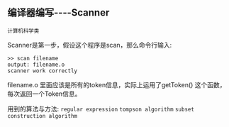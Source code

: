 ## 编译器编写----Scanner

`计算机科学类`

Scanner是第一步，假设这个程序是scan，那么命令行输入:

```
>> scan filename
output: filename.o
scanner work correctly
```

filename.o 里面应该是所有的token信息，实际上运用了getToken() 这个函数，每次返回一个Token信息。

用到的算法与方法: `regular expression` `tompson algorithm` `subset construction algorithm`